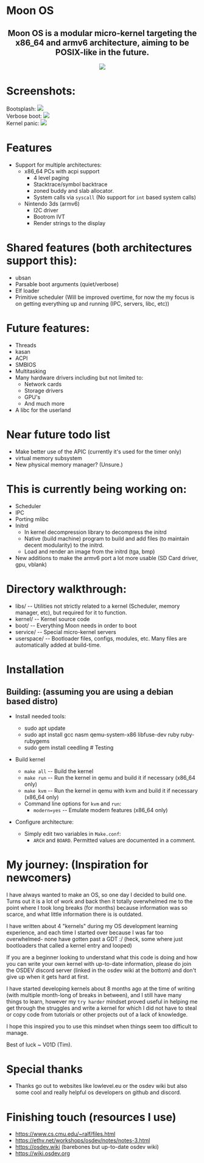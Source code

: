 # Moon OS

<h2 align="center"> Moon OS is a modular micro-kernel targeting the x86_64 and armv6 architecture, aiming to be POSIX-like in the future. </h2>
<p align="center">
<img align="center" src="meta/Logo 500x500.jpeg">
</p>


# Screenshots:
Bootsplash:
<img src="meta/screenshot/bootsplash.png">
<br>
Verbose boot:
<img src="meta/screenshot/verbose_boot.png">
<br>
Kernel panic:
<img src="meta/screenshot/kpanic.png">
<br>

# Features
- Support for multiple architectures:
	- x86_64 PCs with acpi support
		- 4 level paging
		- Stacktrace/symbol backtrace
		- zoned buddy and slab allocator.
		- System calls via `syscall` (No support for `int` based system calls)
	- Nintendo 3ds (armv6)
		- I2C driver
		- Bootrom IVT
		- Render strings to the display

# Shared features (both architectures support this):
- ubsan
- Parsable boot arguments (quiet/verbose)
- Elf loader
- Primitive scheduler (Will be improved overtime, for now the my focus is on getting everything up and running (IPC, servers, libc, etc))

# Future features:
- Threads
- kasan
- ACPI
- SMBIOS
- Multitasking
- Many hardware drivers including but not limited to:
	- Network cards
	- Storage drivers
	- GPU's
	- And much more
- A libc for the userland

# Near future todo list
- Make better use of the APIC (currently it's used for the timer only)
- virtual memory subsystem
- New physical memory manager? (Unsure.)

# This is currently being working on:
- Scheduler
- IPC
- Porting mlibc
- Initrd
	- In kernel decompression library to decompress the initrd
	- Native (build machine) program to build and add files (to maintain decent modularity) to the initrd.
	- Load and render an image from the initrd (tga, bmp)
- New additions to make the armv6 port a lot more usable (SD Card driver, gpu, vblank)

# Directory walkthrough:
- libs/   	  --  Utilities not strictly related to a kernel (Scheduler, memory manager, etc), but required for it to function.
- kernel/ 	  --  Kernel source code
- boot/		  --  Everything Moon needs in order to boot 
- service/     --  Special micro-kernel servers
- userspace/  --  Bootloader files, configs, modules, etc. Many files are automatically added at build-time.

# Installation
## Building: (assuming you are using a debian based distro)
- Install needed tools:
	- sudo apt update
	- sudo apt install gcc nasm qemu-system-x86 libfuse-dev ruby ruby-rubygems
	- sudo gem install ceedling # Testing
- Build kernel
	- `make all` -- Build the kernel
	- `make run` -- Run the kernel in qemu and build it if necessary (x86_64 only)
	- `make kvm` -- Run the kernel in qemu with kvm and build it if necessary (x86_64 only)
	- Command line options for `kvm` and `run`:
		- `modern=yes` -- Emulate modern features (x86_64 only)

- Configure architecture:
	- Simply edit two variables in `Make.conf`:
		- `ARCH` and `BOARD`. Permitted values are documented in a comment.


# My journey: (Inspiration for newcomers)
I have always wanted to make an OS, so one day I decided to build one.
Turns out it is a lot of work and back then it totally overwhelmed me to the point where I took long breaks (for months) because information was so scarce, and what little information there is is outdated.

I have written about 4 "kernels" during my OS development learning experience, and each time I started over because I was far too overwhelmed- none have gotten past a GDT :/   (heck, some where just bootloaders that called a kernel entry and looped)

If you are a beginner looking to understand what this code is doing and how you can write your own kernel with up-to-date information, please do join the OSDEV discord server (linked in the osdev wiki at the bottom) and don't give up when it gets hard at first.

I have started developing kernels about 8 months ago at the time of writing (with multiple month-long of breaks in between), and I still have many things to learn, however my `try harder` mindset proved useful in helping me get through the struggles and write a kernel for which I did not have to steal or copy code from tutorials or other projects out of a lack of knowledge.

I hope this inspired you to use this mindset when things seem too difficult to manage.

Best of luck ~ V01D (Tim).

# Special thanks
- Thanks go out to websites like lowlevel.eu or the osdev wiki but also some cool and really helpful os developers on github and discord.

# Finishing touch (resources I use)
* https://www.cs.cmu.edu/~ralf/files.html
* https://ethv.net/workshops/osdev/notes/notes-3.html
* https://osdev.wiki  (barebones but up-to-date osdev wiki)
* https://wiki.osdev.org
